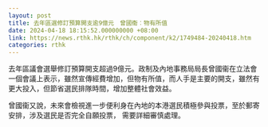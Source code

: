 ```yaml
---
layout: post
title: 去年區選修訂預算開支逾9億元　曾國衞︰物有所值
date: 2024-04-18 18:15:52.000000000 +08:00
link: https://news.rthk.hk/rthk/ch/component/k2/1749484-20240418.htm
categories: rthk
---
```


去年區議會選舉修訂預算開支超過9億元。政制及內地事務局局長曾國衞在立法會一個會議上表示，雖然宣傳經費增加，但物有所值，而人手是主要的開支，雖然有更大投入，但節省選民排隊時間，增加整體社會效益。

曾國衞又說，未來會檢視進一步便利身在內地的本港選民積極參與投票，至於郵寄安排，涉及選民是否完全自願投票， 需要詳細審慎處理。
